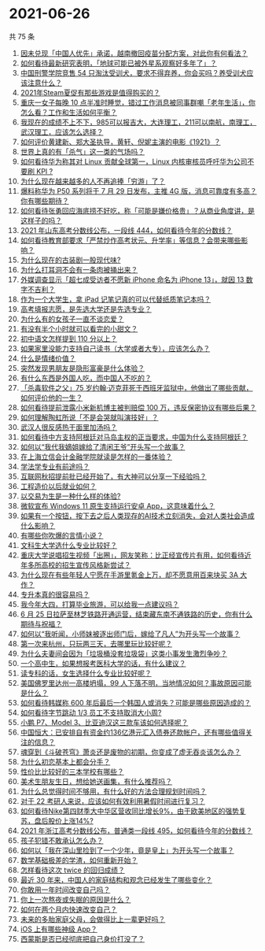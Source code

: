 # 2021-06-26

共 75 条

<!-- BEGIN -->
<!-- 最后更新时间 Sat Jun 26 2021 05:01:16 GMT+0800 (China Standard Time) -->

1. [因未兑现「中国人优先」承诺，越南撤回疫苗分配方案，对此你有何看法？](https://www.zhihu.com/question/467422127)
2. [如何看待最新研究表明，「地球可能已被外星系观察好多年了」？](https://www.zhihu.com/question/467357820)
3. [中国刑警学院竞售 54
   只淘汰受训犬，要求不得弃养，你会买吗？养受训犬应该注意什么？](https://www.zhihu.com/question/467076616)
4. [2021年Steam夏促有那些游戏是值得购买的？](https://www.zhihu.com/question/448735697)
5. [重庆一女子每晚 10
   点半准时睡觉，错过工作消息被同事群嘲「老年生活」，你怎么看？工作和生活如何平衡？](https://www.zhihu.com/question/467374229)
6. [我现在的成绩不上不下，985可以报吉大，大连理工，211可以南航，南理工，武汉理工，应该怎么选择？](https://www.zhihu.com/question/408865252)
7. [如何评价黄建新、郑大圣执导，黄轩、倪妮主演的电影《1921》？](https://www.zhihu.com/question/461704613)
8. [世界上真的有「杀气」这一类的气场吗？](https://www.zhihu.com/question/30889739)
9. [如何看待华为称其对 Linux 贡献全球第一，Linux 内核审核员呼吁华为公司不要刷 KPI
   ?](https://www.zhihu.com/question/466395247)
10. [为什么现在越来越多的人不再追捧「穷游」了？](https://www.zhihu.com/question/464479994)
11. [爆料称华为 P50 系列将于 7 月 29 日发布，主推 4G
    版，消息可靠度有多高？你有哪些期待？](https://www.zhihu.com/question/466619748)
12. [如何看待张勇回应海底捞不好吃，称「可能是嫌价格贵」？从商业角度讲，是这样子的吗？](https://www.zhihu.com/question/467212754)
13. [2021 年山东高考分数线公布，一段线
    444，如何看待今年的分数线？](https://www.zhihu.com/question/466845954)
14. [如何看待教育部要求「严禁炒作高考状元、升学率」等信息？会带来哪些影响？](https://www.zhihu.com/question/466739033)
15. [为什么现在的古装剧一股现代味?](https://www.zhihu.com/question/459603184)
16. [为什么打耳洞不会有一条肉被捅出来？](https://www.zhihu.com/question/304771389)
17. [外媒调查显示「超七成受访者不愿新 iPhone 命名为 iPhone 13」，就因 13
    数字不吉利？](https://www.zhihu.com/question/466783287)
18. [作为一个大学生，拿 iPad 记笔记真的可以代替纸质笔记本吗？](https://www.zhihu.com/question/304770209)
19. [高考填报志愿，是先选大学还是先选专业？](https://www.zhihu.com/question/448959184)
20. [为什么有的女孩子一直不谈恋爱？](https://www.zhihu.com/question/462067413)
21. [有没有半个小时就可以看完的小甜文？](https://www.zhihu.com/question/447942198)
22. [初中语文怎样提到 110 分以上？](https://www.zhihu.com/question/311901970)
23. [如果家里没能力支持自己读书（大学或者大专），应该怎么办？](https://www.zhihu.com/question/464706143)
24. [什么是情绪价值？](https://www.zhihu.com/question/326968879)
25. [突然发现男朋友是隐形富豪是什么体验？](https://www.zhihu.com/question/271344191)
26. [有什么东西是外国人吃，而中国人不吃的？](https://www.zhihu.com/question/314472784)
27. [「杀毒软件之父」75
    岁约翰·迈克菲死于西班牙监狱中，他做出了哪些贡献，如何评价他的一生？](https://www.zhihu.com/question/466970484)
28. [如何看待提前泄露小米新机博主被判赔偿 100
    万，违反保密协议有哪些后果？](https://www.zhihu.com/question/467194586)
29. [如何理解陶虹所说「不是会哭就叫演技好」？](https://www.zhihu.com/question/466270106)
30. [武汉人很反感热干面里加汤吗？](https://www.zhihu.com/question/327570954)
31. [如何看待中方支持阿根廷对马岛主权的正当要求，中国为什么支持阿根廷？](https://www.zhihu.com/question/467311565)
32. [如何以“我代我嫡姐嫁给了清闲王爷”开头写一个故事？](https://www.zhihu.com/question/429819296)
33. [在上海立信会计金融学院就读是怎样的一番体验？](https://www.zhihu.com/question/62838644)
34. [学法学专业有前途吗？](https://www.zhihu.com/question/330089148)
35. [互联网秋招提前批已经开始了，有大神可以分享一下经验吗？](https://www.zhihu.com/question/462618672)
36. [工程造价以后就业如何？](https://www.zhihu.com/question/453195740)
37. [以交易为生是一种什么样的体验?](https://www.zhihu.com/question/455220725)
38. [微软宣布 Windows 11 原生支持运行安卓
    App，这意味着什么？](https://www.zhihu.com/question/467245680)
39. [如果有一个按钮，按下去之后人类现存的AI技术立刻消失，会对人类社会造成什么影响？](https://www.zhihu.com/question/466856637)
40. [有哪些你吹爆的言情小说？](https://www.zhihu.com/question/372499759)
41. [文科生大学选什么专业比较好？](https://www.zhihu.com/question/433395562)
42. [重庆大学说唱招生视频「出圈」，网友笑称：比正经宣传片有用，如何看待近年多所高校的招生宣传风格新尝试？](https://www.zhihu.com/question/467010930)
43. [为什么现在有些年轻人宁愿在手游里氪金上万，却不愿意用百来块买 3A
    大作？](https://www.zhihu.com/question/466910345)
44. [专升本真的很容易吗？](https://www.zhihu.com/question/458717759)
45. [我今年大四，打算毕业旅游，可以给我一点建议吗？](https://www.zhihu.com/question/460427157)
46. [6 月 25
    日拉萨至林芝铁路开通运营，结束藏东南不通铁路的历史，你有什么期待与祝福？](https://www.zhihu.com/question/467355627)
47. [如何以“我听闻，小师妹被逐出师门后，嫁给了凡人”为开头写一个故事？](https://www.zhihu.com/question/462632432)
48. [第一次来杭州，只玩两三天，去哪里玩比较好呢？](https://www.zhihu.com/question/35834287)
49. [为什么夫妻间会因为「垃圾桶没套垃圾袋」这类小事发生激烈争吵？](https://www.zhihu.com/question/25831538)
50. [一个高中生，如果想报考医科大学的话，有什么建议？](https://www.zhihu.com/question/312366267)
51. [读专科的话，女生选择什么专业比较好呢？](https://www.zhihu.com/question/306595000)
52. [美国佛罗里达州一高楼坍塌，99
    人下落不明，当地情况如何？事故原因可能是什么？](https://www.zhihu.com/question/467303333)
53. [如何看待韩媒称 600
    年后最后一个韩国人或消失？可能是哪些原因造成的？](https://www.zhihu.com/question/466322719)
54. [如何看待字节跳动 1/3 员工不支持取消大小周?](https://www.zhihu.com/question/466269557)
55. [小鹏 P7、Model 3、比亚迪汉这三款车该如何选择呢？](https://www.zhihu.com/question/398543524)
56. [中国恒大：已安排自有资金约136亿港元汇入债券还款帐户，还有哪些值得关注的信息？](https://www.zhihu.com/question/467036379)
57. [魂穿到《斗破苍穹》萧炎还是废物的初期，你变成了虚无吞炎该怎么办？](https://www.zhihu.com/question/466670709)
58. [为什么初恋基本上都会分手？](https://www.zhihu.com/question/24684849)
59. [性价比比较好的三本学校有哪些？](https://www.zhihu.com/question/281705993)
60. [美术生朋友生日，想给她送画集，有什么推荐吗？](https://www.zhihu.com/question/393687756)
61. [为什么总觉得时间不够用，有什么好的方法合理规划时间吗？](https://www.zhihu.com/question/466307798)
62. [对于 22 考研人来说，应该如何有效利用暑假时间进行复习？](https://www.zhihu.com/question/467052889)
63. [如何看待Nike第四财季大中华区营收同比增长9%，由于欧美地区的强势复苏，盘后股价上涨14%?](https://www.zhihu.com/question/467305457)
64. [2021 年浙江高考分数线公布，普通类一段线
    495，如何看待今年的分数线？](https://www.zhihu.com/question/466845767)
65. [孩子犯错不敢承认怎么办？](https://www.zhihu.com/question/466576477)
66. [如何以「我在深山里捡到了一个少年，竟是皇上」为开头写一个故事？](https://www.zhihu.com/question/395667394)
67. [数学基础极差的学渣，如何重新开始？](https://www.zhihu.com/question/38656943)
68. [怎样看待这次 twice 的回归成绩？](https://www.zhihu.com/question/464529405)
69. [最近 30 年来，中国人的家庭结构和观念已经发生了哪些变化？](https://www.zhihu.com/question/465583973)
70. [你敢用一年时间改变自己吗？](https://www.zhihu.com/question/437098355)
71. [你上一次熬夜或失眠的原因是什么？](https://www.zhihu.com/question/467083147)
72. [如何在两个月内快速改变自己？](https://www.zhihu.com/question/451986493)
73. [未来的多胎家庭父母，会做得比上一辈更好吗？](https://www.zhihu.com/question/465581886)
74. [iOS 上有哪些神级 App？](https://www.zhihu.com/question/27699000)
75. [西蒙斯是否已经彻底把自己身价打没了？](https://www.zhihu.com/question/466309949)

<!-- END -->
